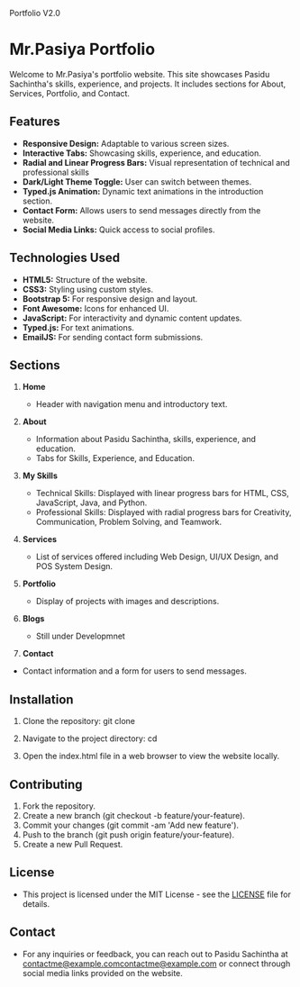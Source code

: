 Portfolio V2.0
# Mr.Pasiya Portfolio

Welcome to Mr.Pasiya's portfolio website. This site showcases Pasidu Sachintha's skills, experience, and projects. It includes sections for About, Services, Portfolio, and Contact.

## Features

- **Responsive Design:** Adaptable to various screen sizes.
- **Interactive Tabs:** Showcasing skills, experience, and education.
- **Radial and Linear Progress Bars:** Visual representation of technical and professional skills
- **Dark/Light Theme Toggle:** User can switch between themes.
- **Typed.js Animation:** Dynamic text animations in the introduction section.
- **Contact Form:** Allows users to send messages directly from the website.
- **Social Media Links:** Quick access to social profiles.

## Technologies Used

- **HTML5:** Structure of the website.
- **CSS3:** Styling using custom styles.
- **Bootstrap 5:** For responsive design and layout.
- **Font Awesome:** Icons for enhanced UI.
- **JavaScript:** For interactivity and dynamic content updates.
- **Typed.js:** For text animations.
- **EmailJS:** For sending contact form submissions.

## Sections

1. **Home**
   - Header with navigation menu and introductory text.

2. **About**
   - Information about Pasidu Sachintha, skills, experience, and education.
   - Tabs for Skills, Experience, and Education.

3. **My Skills**
   - Technical Skills: Displayed with linear progress bars for HTML, CSS, JavaScript, Java, and Python.
   - Professional Skills: Displayed with radial progress bars for Creativity, Communication, Problem Solving, and Teamwork.

4. **Services**
   - List of services offered including Web Design, UI/UX Design, and POS System Design.

5. **Portfolio**
   - Display of projects with images and descriptions.

6. **Blogs**
   - Still under Developmnet

7. **Contact**
- Contact information and a form for users to send messages.

## Installation
   1. Clone the repository:
         git clone <repository-url>

   2. Navigate to the project directory:
         cd <project-directory>

   3. Open the index.html file in a web browser to view the website locally.

## Contributing

   1. Fork the repository.
   2. Create a new branch (git checkout -b feature/your-feature).
   3. Commit your changes (git commit -am 'Add new feature').
   4. Push to the branch (git push origin feature/your-feature).
   5. Create a new Pull Request.

## License
- This project is licensed under the MIT License - see the <a href="https://github.com/Pasidu09-SL/MrPasiya/blob/version-2.0/LICENSE">LICENSE</a> file for details.

## Contact
- For any inquiries or feedback, you can reach out to Pasidu Sachintha at <a herf="#">contactme@example.com</a>contactme@example.com or connect through social media links provided on the website.